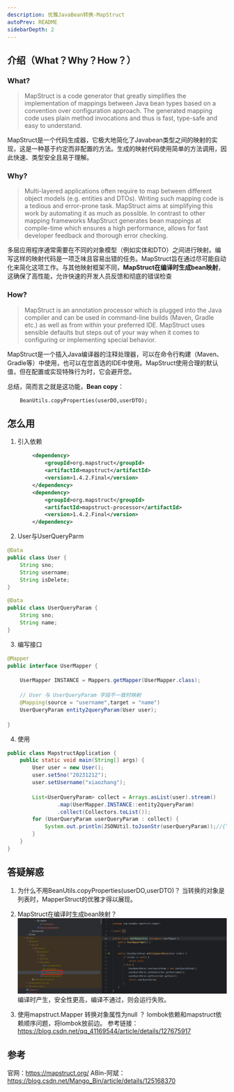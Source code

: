 ```yaml
---
description: 优雅JavaBean转换-MapStruct
autoPrev: README
sidebarDepth: 2
---
```


## 介绍（What？Why？How？）
### What?
> MapStruct is a code generator that greatly simplifies the implementation of mappings between Java bean types based on a convention over configuration approach.
> The generated mapping code uses plain method invocations and thus is fast, type-safe and easy to understand.

MapStruct是一个代码生成器，它极大地简化了Javabean类型之间的映射的实现，这是一种基于约定而非配置的方法。生成的映射代码使用简单的方法调用，因此快速、类型安全且易于理解。
### Why?
> Multi-layered applications often require to map between different object models (e.g. entities and DTOs). Writing such mapping code is a tedious and error-prone task. MapStruct aims at simplifying this work by automating it as much as possible.
> In contrast to other mapping frameworks MapStruct generates bean mappings at compile-time which ensures a high performance, allows for fast developer feedback and thorough error checking.

多层应用程序通常需要在不同的对象模型（例如实体和DTO）之间进行映射。编写这样的映射代码是一项乏味且容易出错的任务。MapStruct旨在通过尽可能自动化来简化这项工作。与其他映射框架不同，**MapStruct在编译时生成bean映射**，这确保了高性能，允许快速的开发人员反馈和彻底的错误检查
### How?
> MapStruct is an annotation processor which is plugged into the Java compiler and can be used in command-line builds (Maven, Gradle etc.) as well as from within your preferred IDE.
> MapStruct uses sensible defaults but steps out of your way when it comes to configuring or implementing special behavior.

MapStruct是一个插入Java编译器的注释处理器，可以在命令行构建（Maven、Gradle等）中使用，也可以在您首选的IDE中使用。MapStruct使用合理的默认值，但在配置或实现特殊行为时，它会避开您。

总结，简而言之就是这功能，**Bean copy**：
```
	BeanUtils.copyProperties(userDO,userDTO);
```

## 怎么用
1. 引入依赖
``` xml
        <dependency>
            <groupId>org.mapstruct</groupId>
            <artifactId>mapstruct</artifactId>
            <version>1.4.2.Final</version>
        </dependency>
        <dependency>
            <groupId>org.mapstruct</groupId>
            <artifactId>mapstruct-processor</artifactId>
            <version>1.4.2.Final</version>
        </dependency>
```
2. User与UserQueryParm
```java
@Data
public class User {
    String sno;
    String username;
    String isDelete;
}
```
```java
@Data
public class UserQueryParam {
    String sno;
    String name;
}
```
3. 编写接口
```java
@Mapper
public interface UserMapper {

    UserMapper INSTANCE = Mappers.getMapper(UserMapper.class);

    // User 与 UserQueryParam 字段不一致时映射
    @Mapping(source = "username",target = "name")
    UserQueryParam entity2queryParam(User user);

}
```
4. 使用
```java
public class MapstructApplication {
    public static void main(String[] args) {
        User user = new User();
        user.setSno("20231212");
        user.setUsername("xiaozhang");

        List<UserQueryParam> collect = Arrays.asList(user).stream()
                .map(UserMapper.INSTANCE::entity2queryParam)
                .collect(Collectors.toList());
        for (UserQueryParam userQueryParam : collect) {
            System.out.println(JSONUtil.toJsonStr(userQueryParam));//{"sno":"20231212","name":"xiaozhang"}
        }
    }
}

```
## 答疑解惑
1. 为什么不用BeanUtils.copyProperties(userDO,userDTO)？
当转换的对象是列表时，MapperStruct的优雅才得以展现。

2. MapStruct在编译时生成bean映射？
![image](./assets/1704037-20230308152424889-424611962.png)
编译时产生，安全性更高，编译不通过，则会运行失败。

3. 使用mapstruct.Mapper 转换对象属性为null ？
lombok依赖和mapstruct依赖顺序问题，将lombok放前边。
参考链接：https://blog.csdn.net/qq_41169544/article/details/127675917

## 参考
官网：https://mapstruct.org/
ABin-阿斌：https://blog.csdn.net/Mango_Bin/article/details/125168370